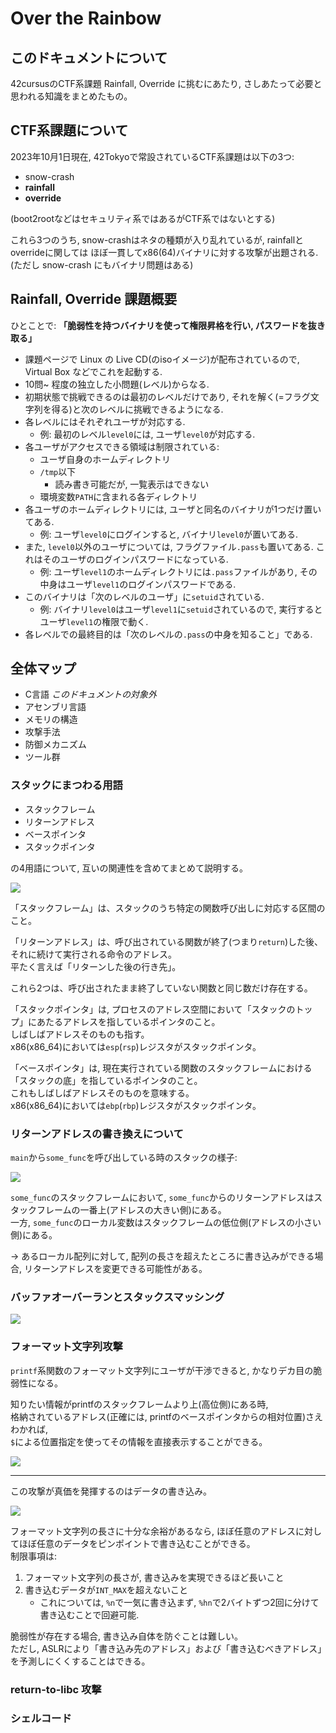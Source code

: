 # Over the Rainbow

## このドキュメントについて


42cursusのCTF系課題 Rainfall, Override に挑むにあたり, さしあたって必要と思われる知識をまとめたもの。

## CTF系課題について

2023年10月1日現在, 42Tokyoで常設されているCTF系課題は以下の3つ:

- snow-crash
- **rainfall**
- **override**

(boot2rootなどはセキュリティ系ではあるがCTF系ではないとする)

これら3つのうち, snow-crashはネタの種類が入り乱れているが, rainfallとoverrideに関しては
ほぼ一貫してx86(64)バイナリに対する攻撃が出題される.\
(ただし snow-crash にもバイナリ問題はある)

## Rainfall, Override 課題概要

ひとことで: **「脆弱性を持つバイナリを使って権限昇格を行い, パスワードを抜き取る」**

- 課題ページで Linux の Live CD(のisoイメージ)が配布されているので, Virtual Box などでこれを起動する.
- 10問~ 程度の独立した小問題(レベル)からなる.
- 初期状態で挑戦できるのは最初のレベルだけであり, それを解く(=フラグ文字列を得る)と次のレベルに挑戦できるようになる.
- 各レベルにはそれぞれユーザが対応する.
    - 例: 最初のレベル`level0`には, ユーザ`level0`が対応する.
- 各ユーザがアクセスできる領域は制限されている:
    - ユーザ自身のホームディレクトリ
    - `/tmp`以下
        - 読み書き可能だが, 一覧表示はできない
    - 環境変数`PATH`に含まれる各ディレクトリ
- 各ユーザのホームディレクトリには, ユーザと同名のバイナリが1つだけ置いてある.
    - 例: ユーザ`level0`にログインすると, バイナリ`level0`が置いてある.
- また, `level0`以外のユーザについては, フラグファイル`.pass`も置いてある. これはそのユーザのログインパスワードになっている.
    - 例: ユーザ`level1`のホームディレクトリには`.pass`ファイルがあり, その中身はユーザ`level1`のログインパスワードである.
- このバイナリは「次のレベルのユーザ」に`setuid`されている.
    - 例: バイナリ`level0`はユーザ`level1`に`setuid`されているので, 実行するとユーザ`level1`の権限で動く.
- 各レベルでの最終目的は「次のレベルの`.pass`の中身を知ること」である.


## 全体マップ

- C言語 *このドキュメントの対象外*
- アセンブリ言語
- メモリの構造
- 攻撃手法
- 防御メカニズム
- ツール群


### スタックにまつわる用語

- スタックフレーム
- リターンアドレス
- ベースポインタ
- スタックポインタ

の4用語について, 互いの関連性を含めてまとめて説明する。

<img src="images/stack_frame.png">

「スタックフレーム」は、スタックのうち特定の関数呼び出しに対応する区間のこと。

「リターンアドレス」は、呼び出されている関数が終了(つまり`return`)した後、
それに続けて実行される命令のアドレス。\
平たく言えば「リターンした後の行き先」。

これら2つは、呼び出されたまま終了していない関数と同じ数だけ存在する。

「スタックポインタ」は, プロセスのアドレス空間において「スタックのトップ」にあたるアドレスを指しているポインタのこと。\
しばしばアドレスそのものも指す。\
x86(x86_64)においては`esp`(`rsp`)レジスタがスタックポインタ。

「ベースポインタ」は, 現在実行されている関数のスタックフレームにおける「スタックの底」を指しているポインタのこと。\
これもしばしばアドレスそのものを意味する。\
x86(x86_64)においては`ebp`(`rbp`)レジスタがスタックポインタ。

### リターンアドレスの書き換えについて

`main`から`some_func`を呼び出している時のスタックの様子:

<img src="images/return_address_rewriting.png">

`some_func`のスタックフレームにおいて, `some_func`からのリターンアドレスはスタックフレームの一番上(アドレスの大きい側)にある。\
一方, `some_func`のローカル変数はスタックフレームの低位側(アドレスの小さい側)にある。

→ あるローカル配列に対して, 配列の長さを超えたところに書き込みができる場合, リターンアドレスを変更できる可能性がある。


### バッファオーバーランとスタックスマッシング

<img src="images/overrun.png">

### フォーマット文字列攻撃

`printf`系関数のフォーマット文字列にユーザが干渉できると, かなりデカ目の脆弱性になる。

知りたい情報がprintfのスタックフレームより上(高位側)にある時,\
格納されているアドレス(正確には, printfのベースポインタからの相対位置)さえわかれば,\
`$`による位置指定を使ってその情報を直接表示することができる。

<img src="images/format_string_attack_1.png">


---

この攻撃が真価を発揮するのはデータの書き込み。

<img src="images/format_string_attack_2.png">

フォーマット文字列の長さに十分な余裕があるなら, ほぼ任意のアドレスに対してほぼ任意のデータをピンポイントで書き込むことができる。\
制限事項は:

1. フォーマット文字列の長さが, 書き込みを実現できるほど長いこと
1. 書き込むデータが`INT_MAX`を超えないこと
    - これについては, `%n`で一気に書き込まず, `%hn`で2バイトずつ2回に分けて書き込むことで回避可能.

脆弱性が存在する場合, 書き込み自体を防ぐことは難しい。\
ただし, ASLRにより「書き込み先のアドレス」および「書き込むべきアドレス」を予測しにくくすることはできる。



### return-to-libc 攻撃

### シェルコード
